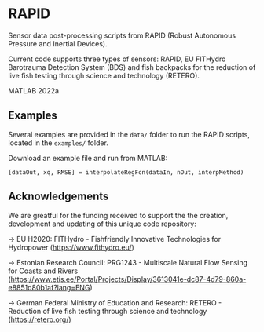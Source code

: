 # RAPID
Sensor data post-processing scripts from RAPID (Robust Autonomous Pressure and Inertial Devices).

Current code supports three types of sensors: RAPID, EU FITHydro Barotrauma Detection System (BDS) and fish backpacks for the reduction of live fish testing through science and technology (RETERO).

MATLAB 2022a

## Examples

Several examples are provided in the `data/` folder to run the RAPID scripts, located in the `examples/` folder.

Download an example file and run from MATLAB:

    [dataOut, xq, RMSE] = interpolateRegFcn(dataIn, nOut, interpMethod)

## Acknowledgements
We are greatful for the funding received to support the the creation, development and updating of this unique code repository:

-> EU H2020: FITHydro - Fishfriendly Innovative Technologies for Hydropower 
(https://www.fithydro.eu/)

-> Estonian Research Council: PRG1243 - Multiscale Natural Flow Sensing for Coasts and Rivers 
(https://www.etis.ee/Portal/Projects/Display/3613041e-dc87-4d79-860a-e8851d80b1af?lang=ENG)

-> German Federal Ministry of Education and Research: RETERO - Reduction of live fish testing through science and technology 
(https://retero.org/)
